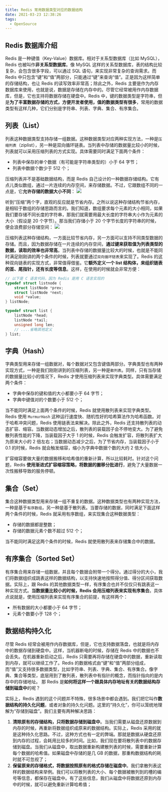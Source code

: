 ```yaml
---
title: Redis 常用数据类型对应的数据结构
date: 2021-03-23 12:38:26
tags:
  - OpenSource
---
```

## Redis 数据库介绍
Redis 是一种键值（Key-Value）数据库。相对于关系型数据库（比如 MySQL），Redis 也被叫作**非关系型数据库**。像 MySQL 这样的关系型数据库，表的结构比较复杂，会包含很多字段，可以通过 SQL 语句，来实现非常复杂的查询需求。而 Redis 中只包含“键”和“值”两部分，只能通过“键”来查询“值”。正是因为这样简单的存储结构，也让 Redis 的读写效率非常高；除此之外，Redis 主要是作为内存数据库来使用，也就是说，数据是存储在内存中的。尽管它经常被用作内存数据库，但是，它也支持将数据存储在硬盘中。Redis 中，键的数据类型是字符串，但是**为了丰富数据存储的方式，方便开发者使用，值的数据类型有很多**，常用的数据类型有这样几种，它们分别是字符串、列表、字典、集合、有序集合。
<!--more-->

## 列表（List）
列表这种数据类型支持存储一组数据。这种数据类型对应两种实现方法，一种是`压缩列表`（ziplist），另一种是双向循环链表。当列表中存储的数据量比较小的时候，列表就可以采用压缩列表的方式实现。具体需要同时满足下面两个条件：
- 列表中保存的单个数据（有可能是字符串类型的）小于 64 字节；
- 列表中数据个数少于 512 个；

压缩列表并不是基础数据结构，而是 Redis 自己设计的一种数据存储结构。它有点儿类似数组，通过一片连续的内存空间，来存储数据。不过，它跟数组不同的一点是，它**允许存储的数据大小不同**：
![](https://raw.githubusercontent.com/necusjz/mPOST/master/OpenSource/geek/00.png)

听到“压缩”两个字，直观的反应就是节省内存。之所以说这种存储结构节省内存，是相较于数组的存储思路而言的。我们知道，数组要求每个元素的大小相同，如果我们要存储不同长度的字符串，那我们就需要用最大长度的字符串大小作为元素的大小（假设是 20 个字节）。那当我们存储小于 20 个字节长度的字符串的时候，便会浪费部分存储空间：
![](https://raw.githubusercontent.com/necusjz/mPOST/master/OpenSource/geek/01.png)

压缩列表这种存储结构，一方面比较节省内存，另一方面可以支持不同类型数据的存储。而且，因为数据存储在一片连续的内存空间，**通过键来获取值为列表类型的数据，读取的效率也非常高**。当列表中存储的数据量比较大的时候，也就是不能同时满足刚刚讲的两个条件的时候，列表就要通过`双向循环链表`来实现了。Redis 的这种双向链表的实现方式，非常值得借鉴。它**额外定义一个 list 结构体，来组织链表的首、尾指针，还有长度等信息**。这样，在使用的时候就会非常方便：
```c
// 以下是 C 语言代码，因为 Redis 是用 C 语言实现的
typedef struct listnode {
    struct listNode *prev;
    struct listNode *next;
    void *value;
} listNode;

typedef struct list {
    listNode *head;
    listNode *tail;
    unsigned long len;
    // ....省略其他定义
} list;
```

## 字典（Hash）
字典类型用来存储一组数据对，每个数据对又包含键值两部分。字典类型也有两种实现方式，一种是我们刚刚讲到的压缩列表，另一种是`散列表`。同样，只有当存储的数据量比较小的情况下，Redis 才使用压缩列表来实现字典类型。具体需要满足两个条件：
- 字典中保存的键和值的大小都要小于 64 字节；
- 字典中键值对的个数要小于 512 个；

当不能同时满足上面两个条件的时候，Redis 就使用散列表来实现字典类型。Redis 使用 `MurmurHash` 这种运行速度快、随机性好的哈希算法作为哈希函数。对于哈希冲突问题，Redis 使用链表法来解决。除此之外，Redis 还支持散列表的动态扩容、缩容。当数据动态增加之后，散列表的装载因子会不停地变大。为了避免散列表性能的下降，当装载因子大于 1 的时候，Redis 会触发扩容，将散列表扩大为原来大小的 2 倍左右；当数据动态减少之后，为了节省内存，当装载因子小于 0.1 的时候，Redis 就会触发缩容，缩小为字典中数据个数的大约 2 倍大小。

扩容缩容要做大量的数据搬移和哈希值的重新计算，所以比较耗时。针对这个问题，Redis **使用渐进式扩容缩容策略，将数据的搬移分批进行**，避免了大量数据一次性搬移导致的服务停顿。

## 集合（Set）
集合这种数据类型用来存储一组不重复的数据。这种数据类型也有两种实现方法，一种是基于`有序数组`，另一种是基于散列表。当要存储的数据，同时满足下面这样两个条件的时候，Redis 就采用有序数组，来实现集合这种数据类型：
- 存储的数据都是整数；
- 存储的数据元素个数不超过 512 个；

当不能同时满足这两个条件的时候，Redis 就使用散列表来存储集合中的数据。

## 有序集合（Sorted Set）
有序集合用来存储一组数据，并且每个数据会附带一个得分。通过得分的大小，我们将数据组织成跳表这样的数据结构，以支持快速地按照得分值、得分区间获取数据。实际上，跟 Redis 的其他数据类型一样，有序集合也并不仅仅只有跳表这一种实现方式。**当数据量比较小的时候，Redis 会用压缩列表来实现有序集合**。具体点说就是，使用压缩列表来实现有序集合的前提，有这样两个：
- 所有数据的大小都要小于 64 字节；
- 元素个数要小于 128 个；

## 数据结构持久化
尽管 Redis 经常会被用作内存数据库，但是，它也支持数据落盘，也就是将内存中的数据存储到硬盘中。这样，当机器断电的时候，存储在 Redis 中的数据也不会丢失。在机器重新启动之后，Redis 只需要再将存储在硬盘中的数据，重新读取到内存，就可以继续工作了。Redis 的数据格式由“键”和“值”两部分组成，而“值”又支持很多数据类型，比如字符串、列表、字典、集合、有序集合。像字典、集合等类型，底层用到了散列表，散列表中有指针的概念，而指针指向的是内存中的存储地址。 那 Redis 是**如何将这样一个跟具体内存地址有关的数据结构存储到磁盘中**的呢？

实际上，Redis 遇到的这个问题并不特殊，很多场景中都会遇到。我们把它叫作**数据结构的持久化问题**，或者对象的持久化问题。这里的“持久化”，你可以笼统地理解为“存储到磁盘”。我们主要有两种解决思路：
1. **清除原有的存储结构，只将数据存储到磁盘中**。当我们需要从磁盘还原数据到内存的时候，再重新将数据组织成原来的数据结构。实际上，Redis 采用的就是这种持久化思路。不过，这种方式也有一定的弊端。那就是数据从硬盘还原到内存的过程，会耗用比较多的时间。比如，我们现在要将散列表中的数据存储到磁盘。当我们从磁盘中，取出数据重新构建散列表的时候，需要重新计算每个数据的哈希值。如果磁盘中存储的是几 GB 的数据，那重构数据结构的耗时就不可忽视了；
2. **保留原来的存储格式，将数据按照原有的格式存储在磁盘中**。我们拿散列表这样的数据结构来举例。我们可以将散列表的大小、每个数据被散列到的槽的编号等信息，都保存在磁盘中。有了这些信息，我们从磁盘中将数据还原到内存中的时候，就可以避免重新计算哈希值；
